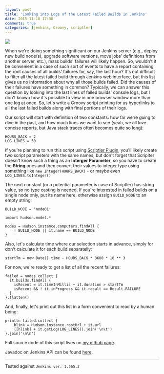 ```yaml
---
layout: post
title: 'Looking into Logs of the Latest Failed Builds in Jenkins'
date: 2015-11-18 17:38
comments: true
categories: [jenkins, Groovy, scriptler]
---
```

![](https://upload.wikimedia.org/wikipedia/commons/2/25/Don_Quixote_10.jpg)

When we're doing something significant on our Jenkins server (e.g., deploy new build node(s), upgrade software versions, move jobs' definitions from another server, etc.), mass builds' failures will likely happen. So, wouldn't it be convenient in a case of such sort of events to have a report containing the root causes of all builds' failures for, say, the last hour? It's not difficult to filter all the latest failed build through Jenkins web interface, but this list gives us no information about why all those builds failed. Did the causes of their failures have something in common? Typically, we can answer this question by looking into the last lines of failed builds' console logs, but I don't known how it's possible to view in one browser window more than one log at once. So, let's write a Groovy script printing for us hyperlinks to all the last failed builds along with final portions of their logs.

Our script will start with definition of two constants: how far we're going to dive in the past, and how much lines we want to see (yeah, we all love concise reports, but Java stack traces often becomes quite so long):

```
HOURS_BACK = 2
LOG_LINES = 50
```

If you're planning to run this script using [Scriptler Plugin](https://wiki.jenkins-ci.org/display/JENKINS/Scriptler+Plugin), you'll likely create two script parameters with the same names, but don't forget that Scriplter doesn't know such a thing as an **Interger Parameter**, so you have to create the **String** ones and then convert their values to integer type using something like `new Integer(HOURS_BACK)` - or maybe even `LOG_LINES.toInteger()`

The next constant (or a potential parameter is case of Scriptler) has string value, so no type casting is needed. If you're interested in failed builds on a single node only, put its name here, otherwise assign `BUILD_NODE` to an empty string:

```
BUILD_NODE = 'node01'

import hudson.model.*

nodes = Hudson.instance.computers.findAll {
	! BUILD_NODE || it.name == BUILD_NODE
}
```

Also, let's calculate time where our selection starts in advance, simply for don't calculate it for each build separatelly:

```
startTm = new Date().time - HOURS_BACK * 3600 * 10 ** 3
```

For now, we're ready to get a list of all the recent failures:

```
failed = nodes.collect {
  it.builds.findAll {
    isRecent = it.timeInMillis + it.duration > startTm
  	isRecent && ! it.inProgress && it.result == Result.FAILURE
  }
}.flatten()
```

And, finally, let's print out this list in a form convenient to read by a human being:

```
println failed.collect {
  	hlink = Hudson.instance.rootUrl + it.url
    ([hlink] + it.getLog(LOG_LINES)).join('\n\t')
}.join('\n\n')
```

Full source code of this script lives on [my github page](https://github.com/alces/essentia-et-accidentia/blob/master/code-samples/lastFailedBuilds.groovy).

Javadoc on Jenkins API can be found [here](http://javadoc.jenkins-ci.org/).

----

Tested against `Jenkins ver. 1.565.3`